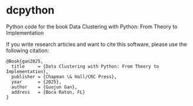 # dcpython
Python code for the book Data Clustering with Python: From Theory to Implementation

If you write research articles and want to cite this software, please use the following citation:
```
@Book{gan2025,
  title     = {Data Clustering with Python: From Theory to Implementation},
  publisher = {Chapman \& Hall/CRC Press},
  year      = {2025},
  author    = {Guojun Gan},
  address   = {Boca Raton, FL}
}
```
